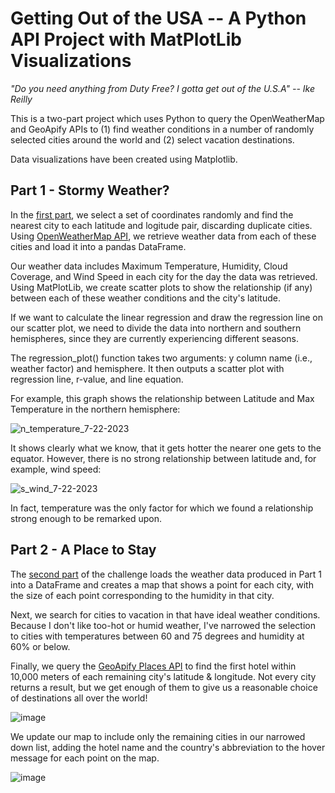 # Getting Out of the USA -- A Python API Project with MatPlotLib Visualizations
_"Do you need anything from Duty Free?
I gotta get out of the U.S.A"
 -- Ike Reilly_
 
This is a two-part project which uses Python to query the OpenWeatherMap and GeoApify APIs to (1) find weather conditions in a number of randomly selected cities around the world and (2) select vacation destinations.

Data visualizations have been created using Matplotlib.

## Part 1 - Stormy Weather?
In the [first part](WeatherPy.ipynb), we select a set of coordinates randomly and find the nearest city to each latitude and logitude pair, discarding duplicate cities. Using [OpenWeatherMap API](https://openweathermap.org/api), we retrieve weather data from each of these cities and load it into a pandas DataFrame.

Our weather data includes Maximum Temperature, Humidity, Cloud Coverage, and Wind Speed in each city for the day the data was retrieved.  Using MatPlotLib, we create scatter plots to show the relationship (if any) between each of these weather conditions and the city's latitude.

If we want to calculate the linear regression and draw the regression line on our scatter plot, we need to divide the data into northern and southern hemispheres, since they are currently experiencing different seasons.

The regression_plot() function takes two arguments: y column name (i.e., weather factor) and hemisphere. It then outputs a scatter plot with  regression line, r-value, and line equation.

For example, this graph shows the relationship between Latitude and Max Temperature in the northern hemisphere:

![n_temperature_7-22-2023](https://github.com/joannadelaune/python-api-challenge/assets/102549713/106e04ce-91f4-4c5f-813f-d71d550e6c5a)

It shows clearly what we know, that it gets hotter the nearer one gets to the equator. However, there is no strong relationship between latitude and, for example, wind speed:

![s_wind_7-22-2023](https://github.com/joannadelaune/python-api-challenge/assets/102549713/41b07585-f1f3-4d17-a3d5-25580e44efda)

In fact, temperature was the only factor for which we found a relationship strong enough to be remarked upon.

## Part 2 - A Place to Stay
The [second part](VacationPy.ipynb) of the challenge loads the weather data produced in Part 1 into a DataFrame and creates a map that shows a point for each city, with the size of each point corresponding to the humidity in that city.

Next, we search for cities to vacation in that have ideal weather conditions. Because I don't like too-hot or humid weather, I've narrowed the selection to cities with temperatures between 60 and 75 degrees and humidity at 60% or below.

Finally, we query the [GeoApify Places API](https://www.geoapify.com/places-api) to find the first hotel within 10,000 meters of each remaining city's latitude & longitude. Not every city returns a result, but we get enough of them to give us a reasonable choice of destinations all over the world!

![image](https://github.com/joannadelaune/python-api-challenge/assets/102549713/3e9d07b8-054b-4742-bdf0-4b26c126184c)

We update our map to include only the remaining cities in our narrowed down list, adding the hotel name and the country's abbreviation to the hover message for each point on the map.

![image](https://github.com/joannadelaune/python-api-challenge/assets/102549713/85627bb2-921a-48b5-b7be-77fcd3bb16f5)

